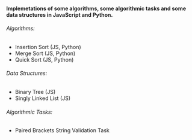 #### Implemetations of some algorithms, some algorithmic tasks and some data structures in JavaScript and Python.


###### Algorithms:
  - Insertion Sort (JS, Python)
  - Merge Sort (JS, Python)
  - Quick Sort (JS, Python)

###### Data Structures:
  - Binary Tree (JS)
  - Singly Linked List (JS)

###### Algorithmic Tasks:
  - Paired Brackets String Validation Task